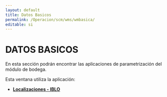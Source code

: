 ```yaml
---
layout: default
title: Datos Basicos
permalink: /Operacion/scm/wms/wmbasica/
editable: si
---
```


# DATOS BASICOS  

En esta sección podrán encontrar las aplicaciones de parametrización del módulo de bodega.  

Esta ventana utiliza la aplicación:  

* [**Localizaciones - IBLO**](http://docs.oasiscom.com/Operacion/scm/wms/wmbasica/iblo)

